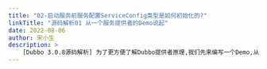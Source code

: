```yaml
---
title: "02-启动服务前服务配置ServiceConfig类型是如何初始化的?"
linkTitle: "源码解析01 从一个服务提供者的Demo说起"
date: 2022-08-06
author: 宋小生
description: >
    [Dubbo 3.0.8源码解析] 为了更方便了解Dubbo提供者原理,我们先来编写一个Demo,从例子中来看源码实现
---
```


